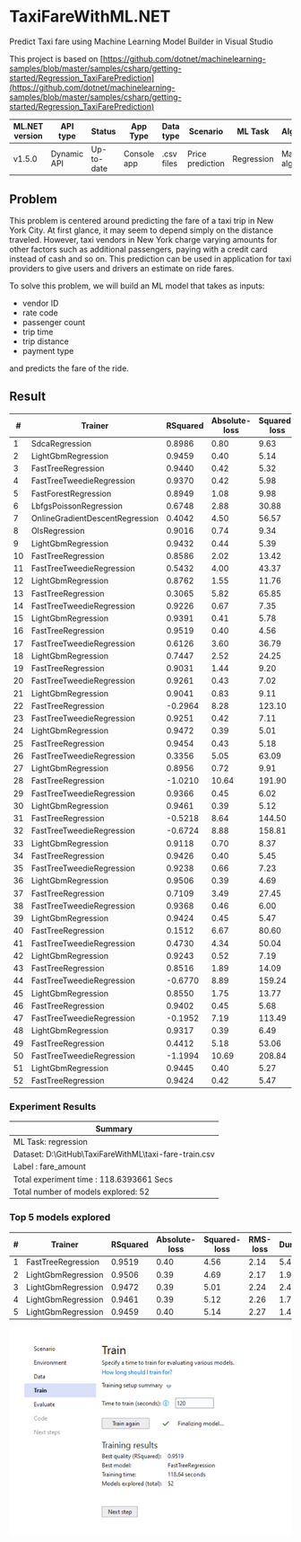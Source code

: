 # TaxiFareWithML.NET
Predict Taxi fare using Machine Learning Model Builder in Visual Studio

This project is based on [https://github.com/dotnet/machinelearning-samples/blob/master/samples/csharp/getting-started/Regression_TaxiFarePrediction](https://github.com/dotnet/machinelearning-samples/blob/master/samples/csharp/getting-started/Regression_TaxiFarePrediction)

| ML.NET version | API type          | Status                        | App Type    | Data type | Scenario            | ML Task                   | Algorithms                  |
|----------------|-------------------|-------------------------------|-------------|-----------|---------------------|---------------------------|-----------------------------|
| v1.5.0         | Dynamic API | Up-to-date | Console app | .csv files | Price prediction | Regression | Many algorithms |

## Problem

This problem is centered around predicting the fare of a taxi trip in New York City. At first glance, it may seem to depend simply on the distance traveled. However, taxi vendors in New York charge varying amounts for other factors such as additional passengers, paying with a credit card instead of cash and so on. This prediction can be used in application for taxi providers to give users and drivers an estimate on ride fares.

To solve this problem, we will build an ML model that takes as inputs: 
* vendor ID
* rate code
* passenger count
* trip time
* trip distance
* payment type

and predicts the fare of the ride.

## Result

| # | Trainer | RSquared | Absolute-loss | Squared-loss | RMS-loss | Duration | #Iteration |
| --- | --- | --- | --- | --- | --- | --- | --- |
|1 | SdcaRegression | 0.8986 | 0.80 | 9.63 | 3.10 | 2.3 | 1 |
|2 | LightGbmRegression | 0.9459 | 0.40 | 5.14 | 2.27 | 1.4 | 2 |
|3 | FastTreeRegression | 0.9440 | 0.42 | 5.32 | 2.31 | 1.6 | 3 |
|4 | FastTreeTweedieRegression | 0.9370 | 0.42 | 5.98 | 2.44 | 1.8 | 4 |
|5 | FastForestRegression | 0.8949 | 1.08 | 9.98 | 3.16 | 1.8 | 5 |
|6 | LbfgsPoissonRegression | 0.6748 | 2.88 | 30.88 | 5.56 | 1.1 | 6 |
|7 | OnlineGradientDescentRegression | 0.4042 | 4.50 | 56.57 | 7.52 | 0.7 | 7 |
|8 | OlsRegression | 0.9016 | 0.74 | 9.34 | 3.06 | 0.7 | 8 |
|9 | LightGbmRegression | 0.9432 | 0.44 | 5.39 | 2.32 | 1.2 | 9 |
|10 | FastTreeRegression | 0.8586 | 2.02 | 13.42 | 3.66 | 1.6 | 10 |
|11 | FastTreeTweedieRegression | 0.5432 | 4.00 | 43.37 | 6.59 | 2.2 | 11 |
|12 | LightGbmRegression | 0.8762 | 1.55 | 11.76 | 3.43 | 1.3 | 12 |
|13 | FastTreeRegression | 0.3065 | 5.82 | 65.85 | 8.11 | 1.2 | 13 |
|14 | FastTreeTweedieRegression | 0.9226 | 0.67 | 7.35 | 2.71 | 0.8 | 14 |
|15 | LightGbmRegression | 0.9391 | 0.41 | 5.78 | 2.40 | 1.6 | 15 |
|16 | FastTreeRegression | 0.9519 | 0.40 | 4.56 | 2.14 | 5.4 | 16 |
|17 | FastTreeTweedieRegression | 0.6126 | 3.60 | 36.79 | 6.07 | 2.7 | 17 |
|18 | LightGbmRegression | 0.7447 | 2.52 | 24.25 | 4.92 | 1.2 | 18 |
|19 | FastTreeRegression | 0.9031 | 1.44 | 9.20 | 3.03 | 1.9 | 19 |
|20 | FastTreeTweedieRegression | 0.9261 | 0.43 | 7.02 | 2.65 | 6.9 | 20 |
|21 | LightGbmRegression | 0.9041 | 0.83 | 9.11 | 3.02 | 1.5 | 21 |
|22 | FastTreeRegression | -0.2964 | 8.28 | 123.10 | 11.10 | 0.7 | 22 |
|23 | FastTreeTweedieRegression | 0.9251 | 0.42 | 7.11 | 2.67 | 7.0 | 23 |
|24 | LightGbmRegression | 0.9472 | 0.39 | 5.01 | 2.24 | 2.4 | 24 |
|25 | FastTreeRegression | 0.9454 | 0.43 | 5.18 | 2.28 | 1.3 | 25 |
|26 | FastTreeTweedieRegression | 0.3356 | 5.05 | 63.09 | 7.94 | 1.0 | 26 |
|27 | LightGbmRegression | 0.8956 | 0.72 | 9.91 | 3.15 | 1.2 | 27 |
|28 | FastTreeRegression | -1.0210 | 10.64 | 191.90 | 13.85 | 1.0 | 28 |
|29 | FastTreeTweedieRegression | 0.9366 | 0.45 | 6.02 | 2.45 | 0.9 | 29 |
|30 | LightGbmRegression | 0.9461 | 0.39 | 5.12 | 2.26 | 1.7 | 30 |
|31 | FastTreeRegression | -0.5218 | 8.64 | 144.50 | 12.02 | 0.6 | 31 |
|32 | FastTreeTweedieRegression | -0.6724 | 8.88 | 158.81 | 12.60 | 14.0 | 32 |
|33 | LightGbmRegression | 0.9118 | 0.70 | 8.37 | 2.89 | 1.3 | 33 |
|34 | FastTreeRegression | 0.9426 | 0.40 | 5.45 | 2.33 | 12.0 | 34 |
|35 | FastTreeTweedieRegression | 0.9238 | 0.66 | 7.23 | 2.69 | 0.8 | 35 |
|36 | LightGbmRegression | 0.9506 | 0.39 | 4.69 | 2.17 | 1.9 | 36 |
|37 | FastTreeRegression | 0.7109 | 3.49 | 27.45 | 5.24 | 5.7 | 37 |
|38 | FastTreeTweedieRegression | 0.9368 | 0.46 | 6.00 | 2.45 | 3.8 | 38 |
|39 | LightGbmRegression | 0.9424 | 0.45 | 5.47 | 2.34 | 1.4 | 39 |
|40 | FastTreeRegression | 0.1512 | 6.67 | 80.60 | 8.98 | 2.1 | 40 |
|41 | FastTreeTweedieRegression | 0.4730 | 4.34 | 50.04 | 7.07 | 0.8 | 41 |
|42 | LightGbmRegression | 0.9243 | 0.52 | 7.19 | 2.68 | 1.3 | 42 |
|43 | FastTreeRegression | 0.8516 | 1.89 | 14.09 | 3.75 | 1.1 | 43 |
|44 | FastTreeTweedieRegression | -0.6770 | 8.89 | 159.24 | 12.62 | 2.5 | 44 |
|45 | LightGbmRegression | 0.8550 | 1.75 | 13.77 | 3.71 | 1.2 | 45 |
|46 | FastTreeRegression | 0.9402 | 0.45 | 5.68 | 2.38 | 1.3 | 46 |
|47 | FastTreeTweedieRegression | -0.1952 | 7.19 | 113.49 | 10.65 | 1.0 | 47 |
|48 | LightGbmRegression | 0.9317 | 0.39 | 6.49 | 2.55 | 2.6 | 48 |
|49 | FastTreeRegression | 0.4412 | 5.18 | 53.06 | 7.28 | 1.4 | 49 |
|50 | FastTreeTweedieRegression | -1.1994 | 10.69 | 208.84 | 14.45 | 0.9 | 50 |
|51 | LightGbmRegression | 0.9445 | 0.40 | 5.27 | 2.29 | 1.7 | 51 |
|52 | FastTreeRegression | 0.9424 | 0.42 | 5.47 | 2.34 | 0.9 | 52 |

### Experiment Results

| Summary |
| --- |
|ML Task: regression   |
|Dataset: D:\GitHub\TaxiFareWithML\taxi-fare-train.csv  |
|Label : fare_amount   |
|Total experiment time : 118.6393661 Secs   |
|Total number of models explored: 52   |

### Top 5 models explored

| # | Trainer | RSquared | Absolute-loss | Squared-loss | RMS-loss | Duration | #Iteration |
| --- | --- | --- | --- | --- | --- | --- | --- |
|1 | FastTreeRegression | 0.9519 | 0.40 | 4.56 | 2.14 | 5.4 | 1 |
|2 | LightGbmRegression | 0.9506 | 0.39 | 4.69 | 2.17 | 1.9 | 2 |
|3 | LightGbmRegression | 0.9472 | 0.39 | 5.01 | 2.24 | 2.4 | 3 |
|4 | LightGbmRegression | 0.9461 | 0.39 | 5.12 | 2.26 | 1.7 | 4 |
|5 | LightGbmRegression | 0.9459 | 0.40 | 5.14 | 2.27 | 1.4 | 5 |

![](img/Capture-1.png)
